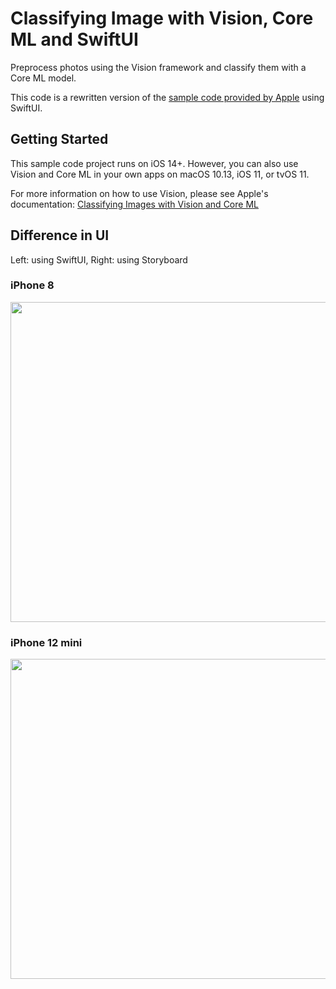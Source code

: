 #  Classifying Image with Vision, Core ML and SwiftUI

Preprocess photos using the Vision framework and classify them with a Core ML model.

This code is a rewritten version of the [sample code provided by Apple](https://developer.apple.com/documentation/vision/classifying_images_with_vision_and_core_ml) using SwiftUI.

## Getting Started

This sample code project runs on iOS 14+. However, you can also use Vision and Core ML in your own apps on macOS 10.13, iOS 11, or tvOS 11.

For more information on how to use Vision, please see Apple's documentation: [Classifying Images with Vision and Core ML](https://developer.apple.com/documentation/vision/classifying_images_with_vision_and_core_ml)

## Difference in UI

Left: using SwiftUI, Right: using Storyboard

### iPhone 8

<p aline="center">
  <img src="Documentation/IMG_5972.PNG" width=512>
</p>



### iPhone 12 mini

<p aline="center">
  <img src="Documentation/IMG_5977.PNG" width=512>
</p>
